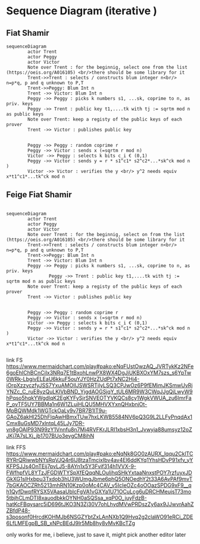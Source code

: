 
# Sequence Diagram (iterative )





## Fiat Shamir

```mermaid
sequenceDiagram
        actor Trent
        actor Peggy
        actor Victor
        Note over Trent : for the beginnig, select one from the list (https://oeis.org/A016105) <br/>there should be some library for it
        Trent->>Trent : selects / constructs blum integer n<br/> n=p*q, p and q unknown to P,T
        Trent->>Peggy: Blum Int n
        Trent ->> Victor: Blum Int n
        Peggy ->> Peggy : picks k numbers s1, ...sk, coprime to n, as priv. keys 
        Peggy ->> Trent : public key t1,....tk with tj := sqrtm mod n as public keys 
        Note over Trent: keep a registy of the public keys of each prover
        Trent ->> Victor : publishes public key


        Peggy ->> Peggy : random coprime r
        Peggy ->> Victor : sends x (=sqrtm r mod n)
        Victor ->> Peggy : selects k bits c_i € (0,1)
        Peggy ->> Victor : sends y = r * s1^c1* s2^c2*...*sk^ck mod n )
        Victor ->> Victor : verifies the y <br/> y^2 needs equiv x*t1^c1*...tk^ck mod n
```


## Feige Fiat Shamir

```mermaid

sequenceDiagram
        actor Trent
        actor Peggy
        actor Victor
        Note over Trent : for the beginnig, select on from the list (https://oeis.org/A016105) <br/>there should be some library for it
        Trent->>Trent : selects / constructs blum integer n<br/> n=p*q, p and q unknown to P,T
        Trent->>Peggy: Blum Int n
        Trent ->> Victor: Blum Int n
        Peggy ->> Peggy : picks k numbers s1, ...sk, coprime to n, as priv. keys 
                Peggy ->> Trent : public key t1,....tk with tj := sqrtm mod n as public keys 
        Note over Trent: keep a registy of the public keys of each prover
        Trent ->> Victor : publishes public key


        Peggy ->> Peggy : random coprime r
        Peggy ->> Victor : sends x (=sqrtm r mod n)
        Victor ->> Peggy : selects k bits c_i € (0,1)
        Peggy ->> Victor : sends y = r * s1^c1* s2^c2*...*sk^ck mod n )
        Victor ->> Victor : verifies the y <br/> y^2 needs equiv x*t1^c1*...tk^ck mod n


```


link FS
https://www.mermaidchart.com/play#pako:eNqFUstOwzAQ_JVRTykKz2NFe6goEhIChBCnCilx3NRq7E1tBxohLnwPX8WX4DgJiUKBXOxYM7szs_s6YpTw0WRk-LbgivELEaU6kkuF5ouYJY0HzZUdPt7xNC2Hj4-iOrpXzzyczfyJSS7YxuAMOlIJSWSRTjlyLSQ3CPJwOz6P9fEMimJKSmwUvRjYNZc_C_ruE8yzQuLKlVbBND_YjgdAOGSjqY_tUL6MR9W3CWqJJgQjLwyW9hPqso5hqkYWgdlqK2EgKYFySjrSNVEOTYVKQCs8cy1WgkVWUA_zu6ImrFaP_ovTF5UY7BBMa1n6W1ZLuiHLQU5MHVXYxnQHxbnjOt-MpBQWMdk1WGTckOaLy9v7BR7B1lT9u-GAoZ6akHl25DhFlqAwHBmxTUw7hxLKWB5584NV6pQ3G9L2LLFyPnqdAx1Cmx8uGsMD7xlntqL45LJy7DR-vn8gOAlP93N99zY1Vnnfu8n7Mi4RVFKrJLRI1xbsH3n1_Jvwyia88umsyz12oZJKj7A7sLXj_jb1707BUo3evgCM8ihN

link FFS
https://www.mermaidchart.com/play#pako:eNqNk8GO0zAURX_lqqu2CklTCRYRrQRiwwbNYsRqVJQ4r6lJ8tzaTmcixIbv4av4El6ddKYq1YhsHDvP91xfv_yYKFPSJJs4OnTEij7pvLJ5-8AYn1x5Y3Fvif314h1VVX-9-FWfhpfVL8YTzJFGDWTYSpXfEQqqNLOuIjhqSHkYxtaaNnxstPOY7rzfuyxJDGkXG1slHxbpu3Txdob3hU3WUmgJbme6phQ5ONOedhY2t33A6AvPAf9mvT7bGKAOCZRh5213mhRN10Kzp0oMc4CAV_v5IcIeOZc4oOOazSPDG9xF9__qh1QyfDwpfRYSX5VAasaUblcFgVA1vGXYa1U71OCuLcg6uDRCHMeujsT73mo5tbjhCLmDTI8xauodbkkOYNH0aSQSsa_xqP0O_juyFdzB-hatKcFBqysarc5iD696tJKO3N3Zj30V7ohLhydMVwPRDszZy6ax9JJwvrAahZZBfdP48-s3posonf0HrcdKOHMJb6NSGZYbtZxLAnNXb1Q9Hvq2g2claWO91eRCi_ZDE6LfLMFEgpB_SB_xNPcBEdJ9lr5Mb8hy8vMvKBcTZg

only works for me, i believe, just to save it, might pick another editor later
